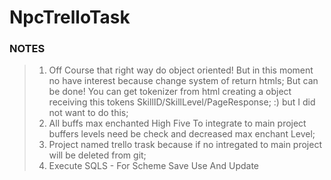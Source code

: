 # NpcTrelloTask
### NOTES
> 1. Off Course that right way do object oriented! But in this moment no have interest because change system of return htmls; But can be done! You can get tokenizer from html creating a object receiving this tokens SkillID/SkillLevel/PageResponse; :) but I did not want to do this;
> 2. All buffs max enchanted High Five To integrate to main project buffers levels need be check and decreased max enchant Level;
> 3. Project named trello trask because if no intregated to main project will be deleted from git;
> 4. Execute SQLS - For Scheme Save Use And Update
